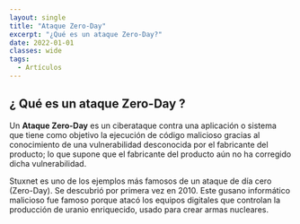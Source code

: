 ```yaml
---
layout: single
title: "Ataque Zero-Day"
excerpt: "¿Qué es un ataque Zero-Day?" 
date: 2022-01-01
classes: wide
tags:
  - Artículos
---
```

## ¿ Qué es un ataque Zero-Day ?

Un <strong> Ataque Zero-Day</strong> es un ciberataque contra una aplicación o sistema que tiene como objetivo la ejecución de código
malicioso gracias al conocimiento de una vulnerabilidad desconocida por el fabricante del producto; lo que supone que
el fabricante del producto aún no ha corregido dicha vulnerabilidad.

Stuxnet es uno de los ejemplos más famosos de un ataque de día cero (Zero-Day). Se descubrió por primera vez en 2010. Este gusano informático malicioso
fue famoso porque atacó los equipos digitales que controlan la producción de uranio enriquecido, usado para crear armas nucleares.




